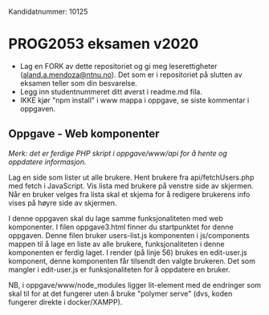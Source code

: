 Kandidatnummer: 10125

# PROG2053 eksamen v2020
* Lag en FORK av dette repositoriet og gi meg leserettigheter (aland.a.mendoza@ntnu.no). Det som er i repositoriet på slutten av eksamen teller som din besvarelse.
* Legg inn studentnummeret ditt øverst i readme.md fila.
* IKKE kjør "npm install" i www mappa i oppgave, se siste kommentar i oppgaven.

## Oppgave - Web komponenter
*Merk: det er ferdige PHP skript i oppgave/www/api for å hente og oppdatere informasjon.*

Lag en side som lister ut alle brukere. Hent brukere fra api/fetchUsers.php med fetch i JavaScript. Vis lista med brukere på venstre side av skjermen. Når en bruker velges fra lista skal et skjema for å redigere brukerens info vises på høyre side av skjermen.

I denne oppgaven skal du lage samme funksjonaliteten med web komponenter. I filen oppgave3.html finner du startpunktet for denne oppgaven. Denne filen bruker users-list.js komponenten i js/components mappen til å lage en liste av alle brukere, funksjonaliteten i denne komponenten er ferdig laget. I render (på linje 56) brukes en edit-user.js komponent, denne komponenten får tilsendt den valgte brukeren. Det som mangler i edit-user.js er funksjonaliteten for å oppdatere en bruker.

NB, i oppgave/www/node_modules ligger lit-element med de endringer som skal til for at det fungerer uten å bruke "polymer serve" (dvs, koden fungerer direkte i docker/XAMPP).
